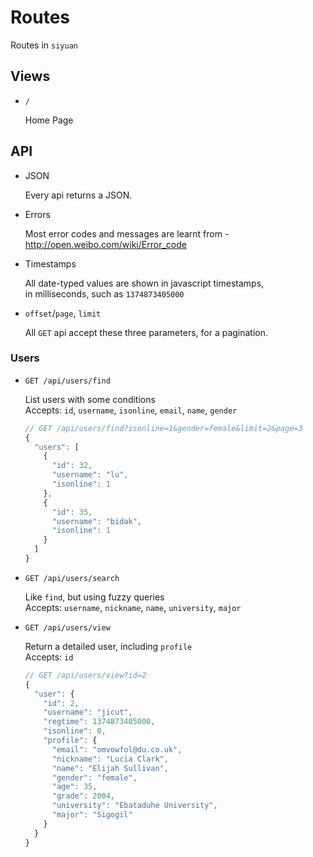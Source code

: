 # Routes

Routes in `siyuan`

## Views

- `/`

	Home Page

## API

- JSON

	Every api returns a JSON.

- Errors

	Most error codes and messages are learnt from -<br>
	<http://open.weibo.com/wiki/Error_code>

- Timestamps

	All date-typed values are shown in javascript timestamps,<br>
	in milliseconds, such as `1374873405000`

- `offset`/`page`, `limit`

	All `GET` api accept these three parameters, for a pagination.

### Users

- `GET /api/users/find`

	List users with some conditions<br>
	Accepts: `id`, `username`, `isonline`, `email`, `name`, `gender`
	```js
	// GET /api/users/find?isonline=1&gender=female&limit=2&page=3
	{
	  "users": [
		{
		  "id": 32,
		  "username": "lu",
		  "isonline": 1
		},
		{
		  "id": 35,
		  "username": "bidak",
		  "isonline": 1
		}
	  ]
	}
	```

- `GET /api/users/search`

	Like `find`, but using fuzzy queries<br>
	Accepts: `username`, `nickname`, `name`, `university`, `major`

- `GET /api/users/view`

	Return a detailed user, including `profile`<br>
	Accepts: `id`
	```js
	// GET /api/users/view?id=2
	{
      "user": {
        "id": 2,
        "username": "jicut",
        "regtime": 1374873405000,
        "isonline": 0,
        "profile": {
          "email": "omvowfol@du.co.uk",
          "nickname": "Lucia Clark",
          "name": "Elijah Sullivan",
          "gender": "female",
          "age": 35,
          "grade": 2004,
          "university": "Ebataduhe University",
          "major": "Sigogil"
        }
      }
    }
	```
